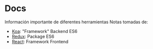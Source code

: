# Docs
Información importante de diferentes herramientas
Notas tomadas de:
- [Koa](https://github.com/gsulloa/docs/tree/master/koa): "Framework" Backend ES6
- [Redux](https://github.com/gsulloa/docs/tree/master/redux): Package ES6
- [React](https://github.com/gsulloa/docs/tree/master/react): Framework Frontend
